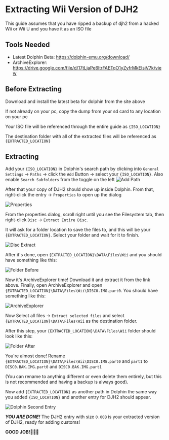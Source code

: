 # Extracting Wii Version of DJH2

This guide assumes that you have ripped a backup of djh2 from a hacked Wii or Wii U and you have it as an ISO file

## Tools Needed

* Latest Dolphin Beta: https://dolphin-emu.org/download/
* ArchiveExplorer: https://drive.google.com/file/d/17tLjaPe6ltrFAETqO1yZyfrMkEIsiV7k/view

## Before Extracting

Download and install the latest beta for dolphin from the site above

If not already on your pc, copy the dump from your sd card to any location on your pc

Your ISO file will be referenced through the entire guide as `{ISO_LOCATION}`

The destination folder with all of the extracted files will be referenced as `{EXTRACTED_LOCATION}`

## Extracting

Add your `{ISO_LOCATION}` in Dolphin's search path by clicking into `General Settings` -> `Paths` -> click the `Add` Button -> select your `{ISO_LOCATION}`.
Also enable `Search Subfolders` from the toggle on the left
![Add Path](../../res/extracting/dolphinStep0.png)

After that your copy of DJH2 should show up inside Dolphin. 
From that, right-click the entry -> `Properties` to open up the dialog

![Properties](../../res/extracting/dolphinStep1.png)

From the properties dialog, scroll right until you see the Filesystem tab, then right-click `Disc` -> `Extract Entire Disc`.

It will ask for a folder location to save the files to, and this will be your `{EXTRACTED_LOCATION}`. Select your folder and wait for it to finish.

![Disc Extract](../../res/extracting/dolphinStep2.png)

After it's done, open `{EXTRACTED_LOCATION}\DATA\Files\Wii` and you should have something like this:

![Folder Before](../../res/extracting/dolphinStep3.png)

Now it's ArchiveExplorer time! Download it and extract it from the link above. Finally, open ArchiveExplorer and open `{EXTRACTED_LOCATION}\DATA\Files\Wii\DISC0.IMG.part0`. You should have something like this:

![ArchiveExplorer](../../res/extracting/dolphinStep4.png)

Now Select all files -> `Extract selected files` and select `{EXTRACTED_LOCATION}\DATA\Files\Wii` as the destination folder.

After this step, your `{EXTRACTED_LOCATION}\DATA\Files\Wii` folder should look like this:

![Folder After](../../res/extracting/dolphinStep5.png)

You're almost done! Rename `{EXTRACTED_LOCATION}\DATA\Files\Wii\DISC0.IMG.part0` and `part1` to `DISC0.BAK.IMG.part0` and `DISC0.BAK.IMG.part1` 

(You can rename to anything different or even delete them entirely, but this is not recommended and having a backup is always good).

Now add `{EXTRACTED_LOCATION}` as another path in Dolphin the same way you added `{ISO_LOCATION}` and another entry for DJH2 should appear.

![Dolphin Second Entry](../../res/extracting/dolphinStep6.png)

***YOU ARE DONE!*** The DJH2 entry with size `0.00B` is your extracted version of DJH2, ready for adding customs!

**GOOD JOB!👏👏👏**